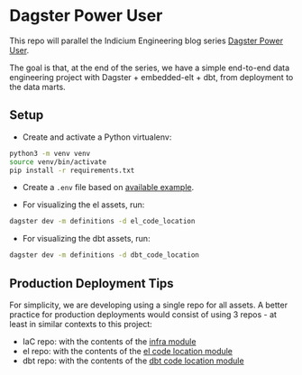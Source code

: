 # Dagster Power User

This repo will parallel the Indicium Engineering blog series [Dagster Power User](https://medium.com/indiciumtech/dagster-dbt-a-new-era-in-the-modern-data-stack-971f0c88a9df).

The goal is that, at the end of the series, we have a simple end-to-end data engineering project with
Dagster + embedded-elt + dbt, from deployment to the data marts.

## Setup

- Create and activate a Python virtualenv:

```bash
python3 -m venv venv
source venv/bin/activate
pip install -r requirements.txt
```

- Create a `.env` file based on [available example](./.env.example).

- For visualizing the el assets, run:

```bash
dagster dev -m definitions -d el_code_location
```

- For visualizing the dbt assets, run:

```bash
dagster dev -m definitions -d dbt_code_location
```

## Production Deployment Tips

For simplicity, we are developing using a single repo for all assets. A better practice for production
deployments would consist of using 3 repos - at least in similar contexts to this project:

- IaC repo: with the contents of the [infra module](./infra/)
- el repo: with the contents of the [el code location module](./el_code_location/)
- dbt repo: with the contents of the [dbt code location module](./dbt_code_location/)
